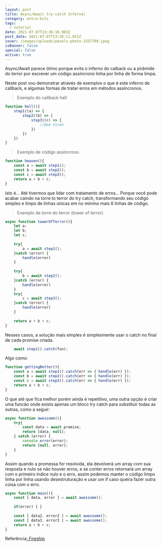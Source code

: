 ```yaml
---
layout: post
title: Async/Await try-catch Infernal
category: extra-bits
tags:
  - tutorial
date: 2021-07-07T13:36:10.983Z
post_date: 2021-07-07T13:36:11.015Z
cover: /images/uploads/pexels-photo-2557709.jpeg
isBanner: false
special: false
active: true
---
```

Async/Await parece ótimo porque evita o inferno do calback ou a pirâmide do terror por escrever um código assíncrono linha por linha de forma limpa.

Neste post vou demonstrar através de exemplos o que é este inferno de callback, e algumas formas de tratar erros em métodos assíncronos.

> Exemplo do callback hell

```javascript
function hell(){
	step1((a) => {
		step2((b) => {
			step3((c) => {
				//Bem Vindo
			})
		})
	})
}
```

> Exemplo de código assíncrono.

```javascript
function heaven(){
	const a = await step1();
	const b = await step2();
	const c = await step3();
	return a + b + c;
}
```

Isto é... Até tivermos que lidar com tratamento de erros... Porque você pode acabar caindo na torre to terror do try catch, transformando seu código simples e limpo de linhas únicas em no mínimo mais 6 linhas de código.

> Exemplo da torre do terror (tower of terror)

```javascript
async function towerOfTerror(){
	let a;
	let b;
	let c;
	
	try{
		a = await step1();
	}catch (error) {
		handle(error)
	}
	
	try{
		b = await step2();
	}catch (error) {
		handle(error)
	}
	try{
		c = await step3();
	}catch (error) {
		handle(error)
	}
	
	return a + b + c;
}
```

Nesses casos, a solução mais simples é simplesmente usar o catch no final de cada promise criada.

```javascript
	await step1().catch(fun);
```

Algo como:

```javascript
function gettingBetter(){
	const a = await step1().catch(err => { handle(err) });
	const b = await step2().catch(err => { handle(err) });
	const c = await step3().catch(err => { handle(err) });
	return a + b + c;
}
```

O que até que fica melhor porém ainda é repetitivo, uma outra opção é criar uma funcão onde exista apenas um bloco try catch para substituir todas as outras, como a seguir:

```javascript
async function awessome(){
	try{
		const data = await promise;		
		return [data, null];
	} catch (error) {
		console.error(error);
		return [null, error];
	}
}
```

Assim quando a promessa for resolvida, ela devolverá um array com sua resposta e nulo se não houver erros, e se conter erros retornará um array com o primeiro índice nulo e o erro, assim podemos manter o código limpo linha por linha usando desestruturação e usar um if caso queira fazer outra coisa com o erro.

```javascript
async function main(){
	const [ data, error ] = await awessome();
	
	if(error) { }
	
	const [ data2, error2 ] = await awessome();
	const [ data3, error3 ] = await awessome();
	return a + b + c;
}
```

Referência[: Fireship](https://www.youtube.com/watch?v=ITogH7lJTyE)